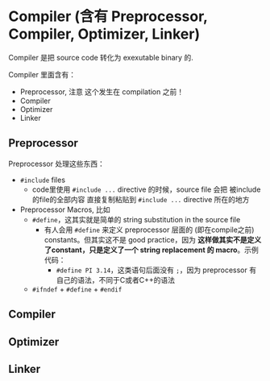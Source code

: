 # Compiler (含有 Preprocessor, Compiler, Optimizer, Linker)

Compiler 是把 source code 转化为 exexutable binary 的.

Compiler 里面含有：
* Preprocessor, 注意 这个发生在 compilation 之前！
* Compiler
* Optimizer
* Linker

## Preprocessor
Preprocessor 处理这些东西：
* `#include` files
  * code里使用 `#include ...` directive 的时候，source file 会把 被include的file的全部内容 直接复制粘贴到 `#include ...` directive 所在的地方
* Preprocessor Macros, 比如
  * `#define`，这其实就是简单的 string substitution in the source file
    * 有人会用 `#define` 来定义 preprocessor 层面的 (即在compile之前) constants。但其实这不是 good practice，因为 **这样做其实不是定义了constant，只是定义了一个 string replacement 的 macro**。示例代码：
      * `#define PI 3.14`，这类语句后面没有 `;`，因为 preprocessor 有自己的语法，不同于C或者C++的语法
  * `#ifndef` + `#define` + `#endif`



## Compiler



## Optimizer



## Linker



